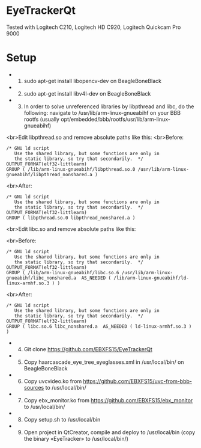 # EyeTrackerQt
Tested with Logitech C210, Logitech HD C920, Logitech Quickcam Pro 9000

# Setup
* 1) sudo apt-get install libopencv-dev on BeagleBoneBlack
* 2) sudo apt-get install libv4l-dev on BeagleBoneBlack
* 3) In order to solve unreferenced libraries by libpthread and libc, do the following:
navigate to /usr/lib/arm-linux-gnueabihf on your BBB rootfs (usually opt/embedded/bbb/rootfs/usr/lib/arm-linux-gnueabihf)

<br\>Edit libpthread.so and remove absolute paths like this:
<br\>Before:
```
/* GNU ld script
   Use the shared library, but some functions are only in
   the static library, so try that secondarily.  */
OUTPUT_FORMAT(elf32-littlearm)
GROUP ( /lib/arm-linux-gnueabihf/libpthread.so.0 /usr/lib/arm-linux-gnueabihf/libpthread_nonshared.a )
```
<br\>After:
```
/* GNU ld script
   Use the shared library, but some functions are only in
   the static library, so try that secondarily.  */
OUTPUT_FORMAT(elf32-littlearm)
GROUP ( libpthread.so.0 libpthread_nonshared.a )
```
<br\>Edit libc.so and remove absolute paths like this:

<br\>Before:
```
/* GNU ld script
   Use the shared library, but some functions are only in
   the static library, so try that secondarily.  */
OUTPUT_FORMAT(elf32-littlearm)
GROUP ( /lib/arm-linux-gnueabihf/libc.so.6 /usr/lib/arm-linux-gnueabihf/libc_nonshared.a  AS_NEEDED ( /lib/arm-linux-gnueabihf/ld-linux-armhf.so.3 ) )
```
<br\>After:
```
/* GNU ld script
   Use the shared library, but some functions are only in
   the static library, so try that secondarily.  */
OUTPUT_FORMAT(elf32-littlearm)
GROUP ( libc.so.6 libc_nonshared.a  AS_NEEDED ( ld-linux-armhf.so.3 ) )
```
* 4) Git clone https://github.com/EBXFS15/EyeTrackerQt
* 5) Copy haarcascade_eye_tree_eyeglasses.xml in /usr/local/bin/ on BeagleBoneBlack
* 6) Copy uvcvideo.ko from https://github.com/EBXFS15/uvc-from-bbb-sources to /usr/local/bin/
* 7) Copy ebx_monitor.ko from https://github.com/EBXFS15/ebx_monitor to /usr/local/bin/
* 8) Copy setup.sh to /usr/local/bin
* 9) Open project in QtCreator, compile and deploy to /usr/local/bin (copy the binary «EyeTracker» to /usr/local/bin/)


